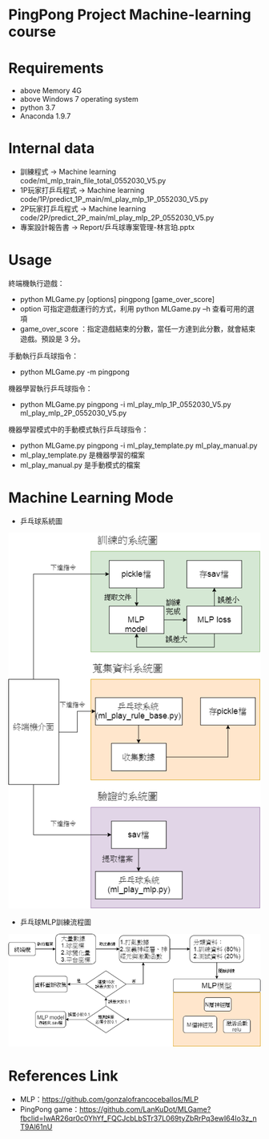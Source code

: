 # PingPong Project Machine-learning course

# Requirements
* above Memory 4G
* above Windows 7 operating system
* python 3.7
* Anaconda 1.9.7
# Internal data
* 訓練程式 ->  Machine learning code/ml_mlp_train_file_total_0552030_V5.py
* 1P玩家打乒乓程式 -> Machine learning code/1P/predict_1P_main/ml_play_mlp_1P_0552030_V5.py
* 2P玩家打乒乓程式 -> Machine learning code/2P/predict_2P_main/ml_play_mlp_2P_0552030_V5.py
* 專案設計報告書 -> Report/乒乓球專案管理-林言珀.pptx
# Usage
終端機執行遊戲：
* python MLGame.py [options] pingpong [game_over_score]
* option 可指定遊戲運行的方式，利用 python MLGame.py –h 查看可用的選項
* game_over_score ：指定遊戲結束的分數，當任一方達到此分數，就會結束遊戲。預設是 3 分。

手動執行乒乓球指令：
* python MLGame.py -m pingpong

機器學習執行乒乓球指令：
* python MLGame.py pingpong -i ml_play_mlp_1P_0552030_V5.py ml_play_mlp_2P_0552030_V5.py

機器學習模式中的手動模式執行乒乓球指令：
* python MLGame.py pingpong -i ml_play_template.py ml_play_manual.py
* ml_play_template.py 是機器學習的檔案
* ml_play_manual.py 是手動模式的檔案

# Machine Learning Mode
* 乒乓球系統圖

![image](https://github.com/BBS86x1023/PingPong-project-management-of-Machine-learning/blob/master/picture/%E7%B3%BB%E7%B5%B1%E5%9C%96.png)

* 乒乓球MLP訓練流程圖

![image](https://github.com/BBS86x1023/PingPong-project-management-of-Machine-learning/blob/master/picture/%E4%B9%92%E4%B9%93%E7%90%83MLP%E8%A8%93%E7%B7%B4%E6%B5%81%E7%A8%8B%E5%9C%96.png)

# References Link
* MLP：https://github.com/gonzalofrancoceballos/MLP
* PingPong game：https://github.com/LanKuDot/MLGame?fbclid=IwAR26qr0c0YhYf_FQCJcbLbSTr37L069tyZbRrPq3ewI64Io3z_nT9Al61nU
